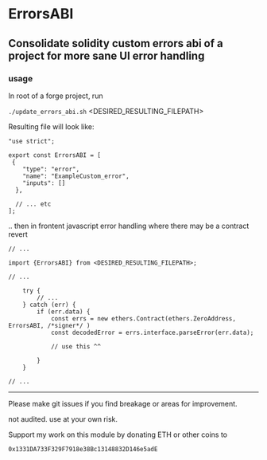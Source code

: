 # ErrorsABI

## Consolidate solidity custom errors abi of a project for more sane UI error handling

### usage

In root of a forge project, run

`./update_errors_abi.sh` <DESIRED_RESULTING_FILEPATH>

Resulting file will look like:

```
"use strict";

export const ErrorsABI = [
 { 
    "type": "error",
    "name": "ExampleCustom_error",
    "inputs": []
  },

  // ... etc
];
```

.. then in frontent javascript error handling where there may be a contract revert

```
// ...

import {ErrorsABI} from <DESIRED_RESULTING_FILEPATH>;

// ...

    try {
        // ...
    } catch (err) {
        if (err.data) {
            const errs = new ethers.Contract(ethers.ZeroAddress, ErrorsABI, /*signer*/ ) 
            const decodedError = errs.interface.parseError(err.data);

            // use this ^^

        }
    }

// ...
```

--------------------------------------------------


Please make git issues if you find breakage or areas for improvement.


not audited. use at your own risk.

Support my work on this module by donating ETH or other coins to

`0x1331DA733F329F7918e38Bc13148832D146e5adE`
